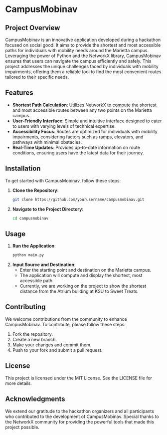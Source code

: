 # CampusMobinav

## Project Overview

CampusMobinav is an innovative application developed during a hackathon focused on social good. It aims to provide the shortest and most accessible paths for individuals with mobility needs around the Marietta campus. Leveraging the power of Python and the NetworkX library, CampusMobinav ensures that users can navigate the campus efficiently and safely. This project addresses the unique challenges faced by individuals with mobility impairments, offering them a reliable tool to find the most convenient routes tailored to their specific needs.

## Features

- **Shortest Path Calculation**: Utilizes NetworkX to compute the shortest and most accessible routes between any two points on the Marietta campus.
- **User-Friendly Interface**: Simple and intuitive interface designed to cater to users with varying levels of technical expertise.
- **Accessibility Focus**: Routes are optimized for individuals with mobility impairments, considering factors such as ramps, elevators, and pathways with minimal obstacles.
- **Real-Time Updates**: Provides up-to-date information on route conditions, ensuring users have the latest data for their journey.

## Installation

To get started with CampusMobinav, follow these steps:

1. **Clone the Repository**:
   ```bash
   git clone https://github.com/yourusername/campusmobinav.git
   ```
2. **Navigate to the Project Directory**:
   ```bash
   cd campusmobinav
   ```

## Usage

1. **Run the Application**:
   ```bash
   python main.py
   ```
2. **Input Source and Destination**:
   - Enter the starting point and destination on the Marietta campus.
   - The application will compute and display the shortest, most accessible path.
   - Currently, we are working on the project to show the shortest distance from the Atrium building at KSU to Sweet Treats.

## Contributing

We welcome contributions from the community to enhance CampusMobinav. To contribute, please follow these steps:

1. Fork the repository.
2. Create a new branch.
3. Make your changes and commit them.
4. Push to your fork and submit a pull request.

## License

This project is licensed under the MIT License. See the LICENSE file for more details.

## Acknowledgments

We extend our gratitude to the hackathon organizers and all participants who contributed to the development of CampusMobinav. Special thanks to the NetworkX community for providing the powerful tools that made this project possible.

